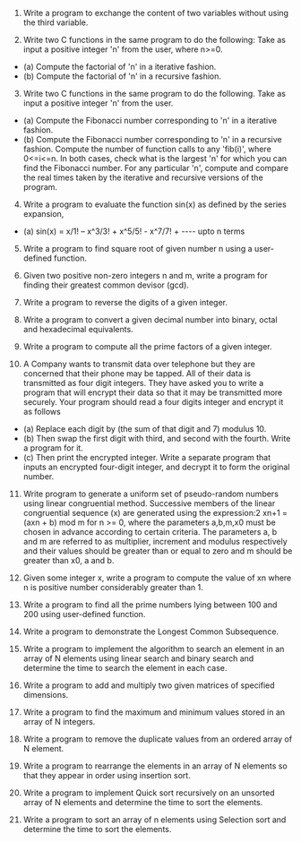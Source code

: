 1. Write a program to exchange the content of two variables without using the third variable.


2. Write two C functions in the same program to do the following:
Take as input a positive integer 'n' from the user, where n>=0. 
- (a) Compute the factorial of 'n' in a iterative fashion. 
- (b) Compute the factorial of 'n' in a recursive fashion. 


3. Write two C functions in the same program to do the following.
Take as input a positive integer 'n' from the user. 
- (a) Compute the Fibonacci number corresponding to 'n' in a iterative fashion. 
- (b) Compute the Fibonacci number corresponding to 'n' in a recursive fashion.
 Compute the number of function calls to any 'fib(i)', where 0<=i<=n.
In both cases, check what is the largest 'n' for which you can find the Fibonacci number. For any particular 'n', compute and compare the real times taken by the iterative and recursive versions of the program. 


4. Write a program to evaluate the function sin(x) as defined by the series expansion,
 - (a)  sin(x) = x/1! – x^3/3! + x^5/5! - x^7/7! + ---- upto n terms


5. Write a program to find square root of given number n using a user-defined function.


6. Given two positive non-zero integers n and m, write a program for finding their greatest 
common devisor (gcd).


7. Write a program to reverse the digits of a given integer.


8. Write a program to convert a given decimal number into binary, octal and hexadecimal 
equivalents.


9. Write a program to compute all the prime factors of a given integer.


10. A Company wants to transmit data over telephone but they are concerned that their phone may be tapped. All of their data is transmitted as four digit integers. They have asked you to write a program  that will encrypt their data so that it may be transmitted more securely. Your program should read a  four digits integer and encrypt it as follows
  - (a) Replace each digit by (the sum of that digit and 7) modulus 10.
  - (b) Then swap the first digit with third, and second with the fourth. Write a program for it.
  - (c) Then print the encrypted integer. Write a separate program that inputs an encrypted four-digit integer, and decrypt it to form the original number.


11. Write program to generate a uniform set of pseudo-random numbers using linear congruential method. Successive members of the linear congruential sequence (x) are generated using the expression:2 xn+1 = (axn + b) mod m for n >= 0, where the parameters a,b,m,x0 must be chosen in advance according to certain criteria. The parameters a, b and m are referred to as multiplier, increment and modulus respectively and their values should be greater than or equal to zero and m should be greater than x0, a and b.


12. Given some integer x, write a program to compute the value of xn where n is positive number considerably greater than 1.


13. Write a program to find all the prime numbers lying between 100 and 200 using user-defined function.


14. Write a program to demonstrate the Longest Common Subsequence.


15. Write a program to implement the algorithm to search an element in an array of N elements 
using linear search and binary search and determine the time to search the element in each 
case.


16. Write a program to add and multiply two given matrices of specified dimensions.


17. Write a program to find the maximum and minimum values stored in an array of N integers.


18. Write a program to remove the duplicate values from an ordered array of N element.


19. Write a program to rearrange the elements in an array of N elements so that they appear in order using insertion sort. 


20. Write a program to implement Quick sort recursively on an unsorted array of N elements and determine the time to sort the elements.


21. Write a program to sort an array of n elements using Selection sort and determine the time to sort the elements.